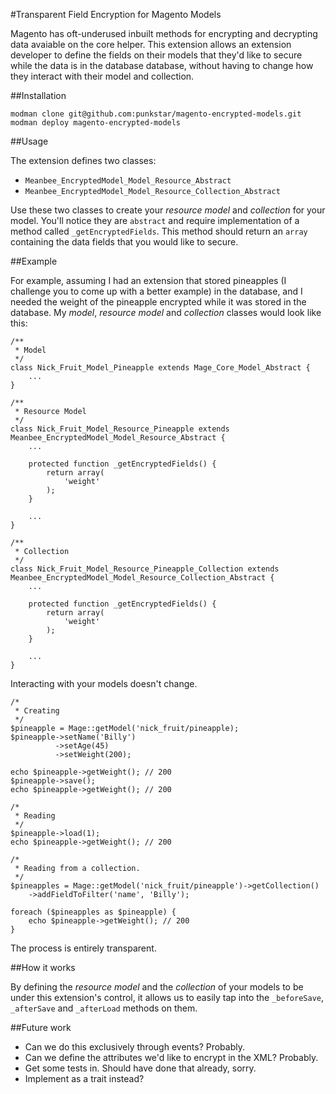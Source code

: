 #Transparent Field Encryption for Magento Models

Magento has oft-underused inbuilt methods for encrypting and decrypting data avaiable on the core helper.  This extension allows an extension developer to define the fields on their models that they'd like to secure while the data is in the database database, without having to change how they interact with their model and collection.

##Installation

    modman clone git@github.com:punkstar/magento-encrypted-models.git
    modman deploy magento-encrypted-models
    
##Usage

The extension defines two classes:

* `Meanbee_EncryptedModel_Model_Resource_Abstract`
* `Meanbee_EncryptedModel_Model_Resource_Collection_Abstract`

Use these two classes to create your *resource model* and *collection* for your model.  You'll notice they are `abstract` and require implementation of a method called `_getEncryptedFields`.  This method should return an `array` containing the data fields that you would like to secure.

##Example

For example, assuming I had an extension that stored pineapples (I challenge you to come up with a better example) in the database, and I needed the weight of the pineapple encrypted while it was stored in the database.  My *model*, *resource model* and *collection* classes would look like this:
	
	/**
	 * Model
	 */
    class Nick_Fruit_Model_Pineapple extends Mage_Core_Model_Abstract {
        ...
    }

	/**
	 * Resource Model
	 */
    class Nick_Fruit_Model_Resource_Pineapple extends Meanbee_EncryptedModel_Model_Resource_Abstract {
        ...
        
        protected function _getEncryptedFields() {
            return array(
                'weight'
            );
        }
        
        ...
    }
    
    /**
     * Collection
     */
    class Nick_Fruit_Model_Resource_Pineapple_Collection extends Meanbee_EncryptedModel_Model_Resource_Collection_Abstract {
        ...
        
        protected function _getEncryptedFields() {
            return array(
                'weight'
            );
        }
        
        ...
    }
    
Interacting with your models doesn't change.

	/*
	 * Creating
	 */
    $pineapple = Mage::getModel('nick_fruit/pineapple);
    $pineapple->setName('Billy')
              ->setAge(45)
              ->setWeight(200);
    
    echo $pineapple->getWeight(); // 200
    $pineapple->save();
    echo $pineapple->getWeight(); // 200
    
    /*
     * Reading
     */
    $pineapple->load(1);
    echo $pineapple->getWeight(); // 200
    
    /*
     * Reading from a collection.
     */
    $pineapples = Mage::getModel('nick_fruit/pineapple')->getCollection()
    	->addFieldToFilter('name', 'Billy');
    
    foreach ($pineapples as $pineapple) {
	    echo $pineapple->getWeight(); // 200
    }
            
The process is entirely transparent.

##How it works

By defining the *resource model* and the *collection* of your models to be under this extension's control, it allows us to easily tap into the `_beforeSave`, `_afterSave` and `_afterLoad` methods on them.

##Future work

* Can we do this exclusively through events?  Probably.
* Can we define the attributes we'd like to encrypt in the XML? Probably.
* Get some tests in. Should have done that already, sorry.
* Implement as a trait instead?